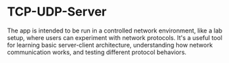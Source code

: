 # TCP-UDP-Server
 The app is intended to be run in a controlled network environment, like a lab setup, where users can experiment with network protocols. It's a useful tool for learning basic server-client architecture, understanding how network communication works, and testing different protocol behaviors.
